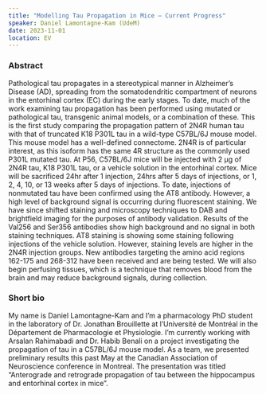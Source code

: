 ```yaml
---
title: "Modelling Tau Propagation in Mice – Current Progress"
speaker: Daniel Lamontagne-Kam (UdeM)
date: 2023-11-01
location: EV
---
```


### Abstract

Pathological tau propagates in a stereotypical manner in Alzheimer’s Disease (AD), spreading from the somatodendritic compartment of neurons in the entorhinal cortex (EC) during the early stages. To date, much of the work examining tau propagation has been performed using mutated or pathological tau, transgenic animal models, or a combination of these. This is the first study comparing the propagation pattern of 2N4R human tau with that of truncated K18 P301L tau in a wild-type C57BL/6J mouse model. This mouse model has a well-defined connectome. 2N4R is of particular interest, as this isoform has the same 4R structure as the commonly used P301L mutated tau. At P56, C57BL/6J mice will be injected with 2 μg of 2N4R tau, K18 P301L tau, or a vehicle solution in the entorhinal cortex. Mice will be sacrificed 24hr after 1 injection, 24hrs after 5 days of injections, or 1, 2, 4, 10, or 13 weeks after 5 days of injections. To date, injections of nonmutated tau have been confirmed using the AT8 antibody. However, a high level of background signal is occurring during fluorescent staining. We have since shifted staining and microscopy techniques to DAB and brightfield imaging for the purposes of antibody validation. Results of the Val256 and Ser356 antibodies show high background and no signal in both staining techniques. AT8 staining is showing some staining following injections of the vehicle solution. However, staining levels are higher in the 2N4R injection groups. New antibodies targeting the amino acid regions 162-175 and 268-312 have been received and are being tested. We will also begin perfusing tissues, which is a technique that removes blood from the brain and may reduce background signals, during collection. 


### Short bio

My name is Daniel Lamontagne-Kam and I’m a pharmacology PhD student in the laboratory of Dr. Jonathan Brouillette at l’Université de Montréal in the Département de Pharmacologie et Physiologie. I’m currently working with Arsalan Rahimabadi and Dr. Habib Benali on a project investigating the propagation of tau in a C57BL/6J mouse model. As a team, we presented preliminary results this past May at the Canadian Association of Neuroscience conference in Montreal. The presentation was titled “Anterograde and retrograde propagation of tau between the hippocampus and entorhinal cortex in mice”. 